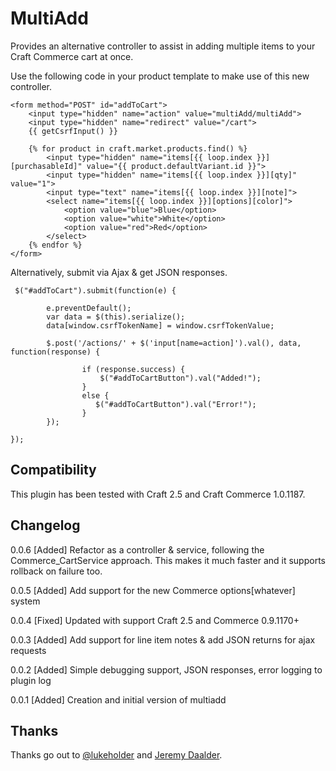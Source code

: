 # MultiAdd

Provides an alternative controller to assist in adding multiple items to your Craft Commerce cart at once.

Use the following code in your product template to make use of this new controller.

```
<form method="POST" id="addToCart">
    <input type="hidden" name="action" value="multiAdd/multiAdd">
    <input type="hidden" name="redirect" value="/cart">
    {{ getCsrfInput() }}

    {% for product in craft.market.products.find() %}
	    <input type="hidden" name="items[{{ loop.index }}][purchasableId]" value="{{ product.defaultVariant.id }}">
        <input type="hidden" name="items[{{ loop.index }}][qty]" value="1">
        <input type="text" name="items[{{ loop.index }}][note]">
        <select name="items[{{ loop.index }}][options][color]">
            <option value="blue">Blue</option>
            <option value="white">White</option>
            <option value="red">Red</option>
        </select>
    {% endfor %}
</form>
```

Alternatively, submit via Ajax & get JSON responses.  

```
 $("#addToCart").submit(function(e) {

        e.preventDefault();
        var data = $(this).serialize();
        data[window.csrfTokenName] = window.csrfTokenValue;

        $.post('/actions/' + $('input[name=action]').val(), data, function(response) {

                if (response.success) {
                    $("#addToCartButton").val("Added!");
                } 
                else {
                   $("#addToCartButton").val("Error!");
                }
        });
        
});
```

## Compatibility

This plugin has been tested with Craft 2.5 and Craft Commerce 1.0.1187.

## Changelog

0.0.6 [Added] Refactor as a controller & service, following the Commerce_CartService approach.  This makes it much faster and it supports rollback on failure too.

0.0.5 [Added] Add support for the new Commerce options[whatever] system

0.0.4 [Fixed] Updated with support Craft 2.5 and Commerce 0.9.1170+

0.0.3 [Added] Add support for line item notes & add JSON returns for ajax requests

0.0.2 [Added] Simple debugging support, JSON responses, error logging to plugin log

0.0.1 [Added] Creation and initial version of multiadd

## Thanks

Thanks go out to [@lukeholder](https://github.com/lukeholder) and [Jeremy Daalder](https://github.com/bossanova808).

